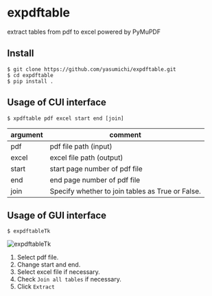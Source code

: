 # expdftable
extract tables from pdf to excel powered by PyMuPDF

## Install

```
$ git clone https://github.com/yasumichi/expdftable.git
$ cd expdftable
$ pip install .
```

## Usage of CUI interface

```
$ xpdftable pdf excel start end [join]
```

| argument | comment |
| -------- | ------- |
| pdf | pdf file path (input) |
| excel | excel file path (output) |
| start | start page number of pdf file |
| end | end page number of pdf file |
| join | Specify whether to join tables as True or False. |

## Usage of GUI interface

```
$ expdftableTk
```

![expdftableTk](https://github.com/user-attachments/assets/1109e0c4-7834-41e9-b3f7-58c4b9d209c3)

1. Select pdf file.
2. Change start and end.
3. Select excel file if necessary.
4. Check `Join all tables` if necessary.
5. Click `Extract`
